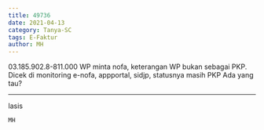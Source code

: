 ```yaml
---
title: 49736
date: 2021-04-13
category: Tanya-SC
tags: E-Faktur
author: MH
---
```


03.185.902.8-811.000 WP minta nofa, keterangan WP bukan sebagai PKP. Dicek di monitoring e-nofa, appportal, sidjp, statusnya masih PKP Ada yang tau?

---

lasis

`MH`
